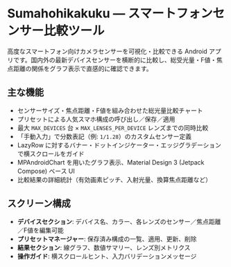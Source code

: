  # Sumahohikakuku — スマートフォンセンサー比較ツール

  高度なスマートフォン向けカメラセンサーを可視化・比較できる Android アプリです。国内外の最新デバイスセンサーを横断的に比較し、総受光量・F値・焦点距離の関係をグラフ表示で直感的に確認できます。

  ## 主な機能

  - センサーサイズ・焦点距離・F値を組み合わせた総光量比較チャート
  - プリセットによる人気スマホ構成の呼び出し／保存／適用
  - 最大 `MAX_DEVICES` 台 × `MAX_LENSES_PER_DEVICE` レンズまでの同時比較
  - 「手動入力」で分数表記（例: `1/1.28`）のカスタムセンサー定義
  - LazyRow に対するバナー・ドットインジケーター・エッジグラデーションで横スクロールをガイド
  - MPAndroidChart を用いたグラフ表示、Material Design 3 (Jetpack Compose) ベース UI
  - 比較結果の詳細統計（有効画素ピッチ、入射光量、換算焦点距離など）

  ## スクリーン構成

  - **デバイスセクション**: デバイス名、カラー、各レンズのセンサー／焦点距離／F値を編集可能
  - **プリセットマネージャー**: 保存済み構成の一覧、適用、更新、削除
  - **結果セクション**: 線グラフ、数値サマリー、レンズ別メトリクス
  - **操作ガイド**: 横スクロールヒント、入力バリデーションメッセージ
